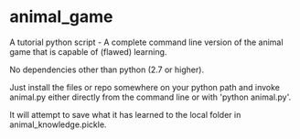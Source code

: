animal_game
===========

A tutorial python script - A complete command line version of the animal game that is capable of (flawed) learning.

No dependencies other than python (2.7 or higher).

Just install the files or repo somewhere on your python path and invoke animal.py either directly from the command line or with 'python animal.py'.

It will attempt to save what it has learned to the local folder in animal_knowledge.pickle.
